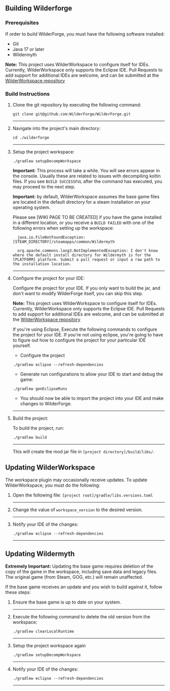 ## Building Wilderforge

### Prerequisites

If order to build WilderForge, you must have the following software installed:

* Git
* Java 17 or later
* Wildermyth

__Note:__ This project uses WilderWorkspace to configure itself for IDEs. Currently, WilderWorkspace only supports the Eclipse IDE. Pull Requests to add support for additional IDEs are welcome, and can be submitted at the [WilderWorkspace repository](https://wildermods.com/wilderworkspace)

### Build Instructions

1. Clone the git repository by executing the following command:

    ```shell
    git clone git@github.com:WilderForge/WilderForge.git
    ```
    ***
2. Navigate into the project's main directory:

    ```shell
    cd ./wilderforge
    ```
    ***
3. Setup the project workspace:

    ```shell
    ./gradlew setupDecompWorkspace
    ```

    __Important:__ This process will take a while. You will see errors appear in the console. Usually these are related to issues with decompiling koltin files. If you see `BUILD SUCCESSFUL` after the command has executed, you may proceed to the next step.

    __Important:__ by default, WilderWorkspace assumes the base game files are located in the default directory for a steam installation on your operating system. 

    Please see [WIKI PAGE TO BE CREATED] if you have the game installed in a different location, or you receive a `BUILD FAILED` with one of the following errors when setting up the workspace:
    ```
      java.io.FileNotFoundException: [STEAM_DIRECTORY]/steamapps/common/Wildermyth
    ```
    ```
      org.apache.commons.lang3.NotImplementedException: I don't know where the default install directory for Wildermyth is for the [PLATFORM] platform. Submit a pull request or input a raw path to the installation location.
    ```

    ***
4. Configure the project for your IDE:

    Configure the project for your IDE. If you only want to build the jar, and don't want to modify WilderForge itself, you can skip this step.

    __Note:__ This project uses WilderWorkspace to configure itself for IDEs. Currently, WilderWorkspace only supports the Eclipse IDE. Pull Requests to add support for additional IDEs are welcome, and can be submitted at the [WilderWorkspace repository](https://wildermods.com/wilderworkspace)

    If you're using Eclipse, Execute the following commands to configure the project for your IDE. If you're not using eclipse, you're going to have to figure out how to configure the project for your particular IDE yourself.

    * Configure the project
    ```shell
    ./gradlew eclipse --refresh-dependencies
    ```

    * Generate run configurations to allow your IDE to start and debug the game:
    ```shell
    ./gradlew genEclipseRuns
    ```
    * You should now be able to import the project into your IDE and make changes to WilderForge.

    ***

5. Build the project:

    To build the project, run:
    ```shell
    ./gradlew build
    ```
    ***

    This will create the mod jar file in `[project directory]/build/libs/`.

## Updating WilderWorkspace

The workspace plugin may occasionally receive updates. To update WilderWorkspace, you must do the following:

1. Open the following file: `[project root]/gradle/libs.versions.toml`
   ***
2. Change the value of `workspace_version` to the desired version.
    ***
3. Notify your IDE of the changes:
    ```
    ./gradlew eclipse --refresh-dependencies
    ```
    ***
## Updating Wildermyth

__Extremely Important:__ Updating the base game requires deletion of the copy of the game in the workspace, including save data and legacy files. The original game (from Steam, GOG, etc.) will remain unaffected.

If the base game receives an update and you wish to build against it, follow these steps:

1. Ensure the base game is up to date on your system.
    ***
2. Execute the following command to delete the old version from the workspace:

    ```shell
    ./gradlew clearLocalRuntime
    ```
    ***
3. Setup the project workspace again
    ```
    ./gradlew setupDecompWorkspace
    ```
    ***
4. Notify your IDE of the changes:
    ```
    ./gradlew eclipse --refresh-dependencies
    ```
    ***
